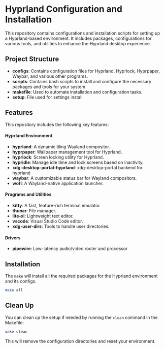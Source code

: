 # Hyprland Configuration and Installation

This repository contains configurations and installation scripts for setting up a Hyprland-based environment. It includes packages, configurations for various tools, and utilities to enhance the Hyprland desktop experience.

## Project Structure

- **configs**: Contains configuration files for Hyprland, Hyprlock, Hyprpaper, Waybar, and various other programs.
- **scripts**: Contains bash scripts to install and configure the necessary packages and tools for your system.
- **makefile**: Used to automate installation and configuration tasks.
- **setup**: File used for settings install

## Features

This repository includes the following key features:

#### Hyprland Environment

- **hyprland**: A dynamic tiling Wayland compositor.
- **hyprpaper**: Wallpaper management tool for Hyprland.
- **hyprlock**: Screen locking utility for Hyprland.
- **hypridle**: Manage idle time and lock screens based on inactivity.
- **xdg-desktop-portal-hyprland**: xdg-desktop-portal backend for hyprland
- **waybar**: A customizable status bar for Wayland compositors.
- **wofi**: A Wayland-native application launcher.

#### Programs and Utilities

- **kitty**: A fast, feature-rich terminal emulator.
- **thunar**: File manager.
- **lite-xl**: Lightweight text editor.
- **vscode**: Visual Studio Code editor.
- **xdg-user-dirs**: Tools to handle user directories.

#### Drivers

- **pipewire**: Low-latency audio/video router and processor

## Installation

The `make` will install all the required packages for the Hyprland environment and its configs.

```bash
make all
```

## Clean Up

You can clean up the setup if needed by running the `clean` command in the Makefile:

```bash
make clean
```

This will remove the configuration directories and reset your environment.